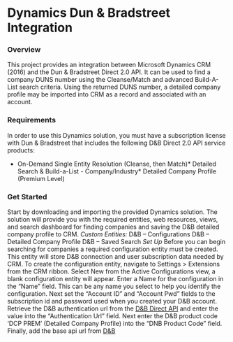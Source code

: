 # Dynamics Dun & Bradstreet Integration
### Overview
This project provides an integration between Microsoft Dynamics CRM (2016) and the Dun & Bradstreet Direct 2.0 API. It can be used to find a company DUNS number using the Cleanse/Match and advanced Build-A-List search criteria. Using the returned DUNS number, a detailed company profile may be imported into CRM as a record and associated with an account.
### Requirements
In order to use this Dynamics solution, you must have a subscription license with Dun & Bradstreet that includes the following D&B Direct 2.0 API service products:
* On-Demand Single Entity Resolution (Cleanse, then Match)* Detailed Search & Build-a-List - Company/Industry* Detailed Company Profile (Premium Level)
### Get Started
Start by downloading and importing the provided Dynamics solution.
The solution will provide you with the required entities, web resources, views, and search dashboard for finding companies and saving the D&B detailed company profile to CRM.
*Custom Entities:*
D&B – Configurations
D&B – Detailed Company Profile
D&B – Saved Search
*Set Up*
Before you can begin searching for companies a required configuration entity must be created. This entity will store D&B connection and user subscription data needed by CRM.
To create the configuration entity, navigate to Settings > Extensions from the CRM ribbon.
Select New from the Active Configurations view, a blank configuration entity will appear.
Enter a Name for the configuration in the “Name” field. This can be any name you select to help you identify the configuration.
Next set the “Account ID” and “Account Pwd” fields to the subscription id and password used when you created your D&B account.
Retrieve the D&B authentication url from the [D&B Direct API](https://direct.dnb.com/rest/Authentication) and enter the value into the “Authentication Url” field.
Next enter the D&B product code ‘DCP PREM’ (Detailed Company Profile) into the “DNB Product Code” field. Finally, add the base api url from [D&B](https://direct.dnb.com/)
